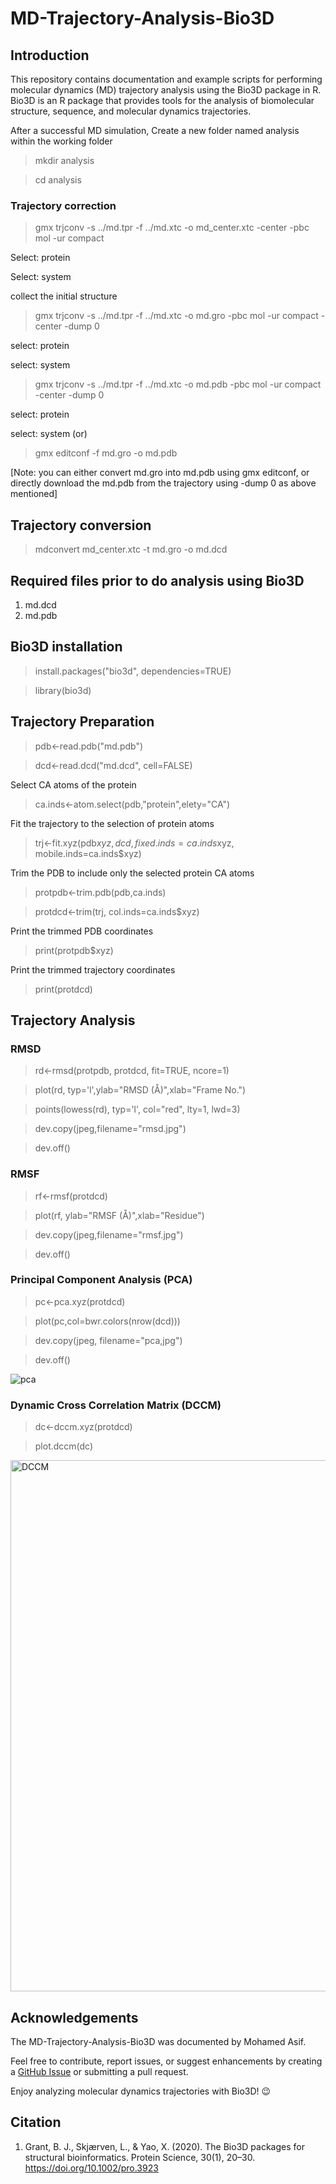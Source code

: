 # MD-Trajectory-Analysis-Bio3D

## Introduction

This repository contains documentation and example scripts for performing molecular dynamics (MD) trajectory analysis using the Bio3D package in R. Bio3D is an R package that provides tools for the analysis of biomolecular structure, sequence, and molecular dynamics trajectories.

After a successful MD simulation, 
Create a new folder named analysis within the working folder

> mkdir analysis

> cd analysis

### Trajectory correction 
> gmx trjconv -s ../md.tpr -f ../md.xtc -o md_center.xtc -center -pbc mol -ur compact

Select: protein

Select: system

collect the initial structure

> gmx trjconv -s ../md.tpr -f ../md.xtc -o md.gro -pbc mol -ur compact -center -dump 0

select: protein

select: system

> gmx trjconv -s ../md.tpr -f ../md.xtc -o md.pdb -pbc mol -ur compact -center -dump 0

select: protein

select: system
                     (or) 
> gmx editconf -f md.gro -o md.pdb

[Note: you can either convert md.gro into md.pdb using gmx editconf, or directly download the md.pdb from the trajectory using -dump 0 as above mentioned] 

## Trajectory conversion
> mdconvert md_center.xtc -t md.gro -o md.dcd

## Required files prior to do analysis using Bio3D
1) md.dcd
2) md.pdb

## Bio3D installation

> install.packages("bio3d", dependencies=TRUE)

> library(bio3d)

## Trajectory Preparation

> pdb<-read.pdb("md.pdb")

> dcd<-read.dcd("md.dcd", cell=FALSE)

Select CA atoms of the protein

> ca.inds<-atom.select(pdb,"protein",elety="CA")

Fit the trajectory to the selection of protein atoms

> trj<-fit.xyz(pdb$xyz, dcd, fixed.inds=ca.inds$xyz, mobile.inds=ca.inds$xyz)

Trim the PDB to include only the selected protein CA atoms

> protpdb<-trim.pdb(pdb,ca.inds)

> protdcd<-trim(trj, col.inds=ca.inds$xyz)

Print the trimmed PDB coordinates

> print(protpdb$xyz)

Print the trimmed trajectory coordinates

> print(protdcd)

## Trajectory Analysis

### RMSD

> rd<-rmsd(protpdb, protdcd, fit=TRUE, ncore=1)

> plot(rd, typ='l',ylab="RMSD (Å)",xlab="Frame No.")

> points(lowess(rd), typ='l', col="red", lty=1, lwd=3)

> dev.copy(jpeg,filename="rmsd.jpg")

> dev.off() 

### RMSF

> rf<-rmsf(protdcd)

> plot(rf, ylab="RMSF (Å)",xlab="Residue")

>dev.copy(jpeg,filename="rmsf.jpg") 

> dev.off()

### Principal Component Analysis (PCA)

> pc<-pca.xyz(protdcd)

> plot(pc,col=bwr.colors(nrow(dcd)))

> dev.copy(jpeg, filename="pca,jpg")

> dev.off()

![pca](https://github.com/CreedxAsif/MD-Trajectory-Analysis-Bio3D/assets/122298899/66b4f598-d38b-4af5-875e-8c6a1df8776c)


### Dynamic Cross Correlation Matrix (DCCM)

> dc<-dccm.xyz(protdcd)

> plot.dccm(dc)

<img width="850" alt="DCCM" src="https://github.com/CreedxAsif/MD-Trajectory-Analysis-Bio3D/assets/122298899/3f6b4526-05f5-4f7a-be0a-951b4ab1c627">

## Acknowledgements

The MD-Trajectory-Analysis-Bio3D was documented by Mohamed Asif. 

Feel free to contribute, report issues, or suggest enhancements by creating a [GitHub Issue](https://github.com/CreedxAsif/MD-Trajectory-Analysis-Bio3D/issues) or submitting a pull request.

Enjoy analyzing molecular dynamics trajectories with Bio3D! 😉

## Citation

1) Grant, B. J., Skjærven, L., & Yao, X. (2020). The Bio3D packages for structural bioinformatics. Protein Science, 30(1), 20–30. https://doi.org/10.1002/pro.3923

